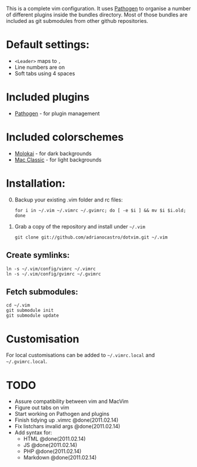 This is a complete vim configuration. It uses [Pathogen](https://github.com/tpope/vim-pathogen) to organise a number of different plugins inside the bundles directory. Most of those bundles are included as git submodules from other github repositories.

# Default settings:
- `<Leader>` maps to `,`
- Line numbers are on
- Soft tabs using 4 spaces

# Included plugins
- [Pathogen](https://github.com/tpope/vim-pathogen) - for plugin management

# Included colorschemes
- [Molokai](https://github.com/tomasr/molokai) - for dark backgrounds
- [Mac Classic](https://github.com/nelstrom/vim-mac-classic-theme) - for light backgrounds

# Installation:

0. Backup your existing .vim folder and rc files:

    `for i in ~/.vim ~/.vimrc ~/.gvimrc; do [ -e $i ] && mv $i $i.old; done`

1. Grab a copy of the repository and install under `~/.vim` 

    `git clone git://github.com/adrianocastro/dotvim.git ~/.vim`

## Create symlinks:

    ln -s ~/.vim/config/vimrc ~/.vimrc
    ln -s ~/.vim/config/gvimrc ~/.gvimrc

## Fetch submodules:

    cd ~/.vim
    git submodule init
    git submodule update

# Customisation

For local customisations can be added to `~/.vimrc.local` and `~/.gvimrc.local`.

# TODO
- Assure compatibility between vim and MacVim
- Figure out tabs on vim
- Start working on Pathogen and plugins
- Finish tidying up .vimrc @done(2011.02.14)
- Fix listchars invalid args @done(2011.02.14)
- Add syntax for:
   - HTML @done(2011.02.14)
   - JS @done(2011.02.14)
   - PHP @done(2011.02.14)
   - Markdown @done(2011.02.14)
